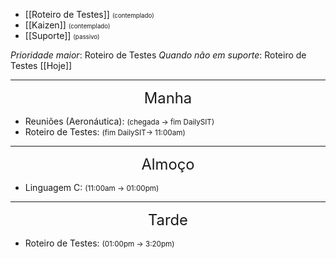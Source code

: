 - [[Roteiro de Testes]] <small><small>(contemplado)</small></small>
- [[Kaizen]] <small><small>(contemplado)</small></small>
- [[Suporte]] <small><small>(passivo)</small></small>

*Prioridade maior*: Roteiro de Testes
*Quando não em suporte*: Roteiro de Testes
[[Hoje]]

---
<center style="font-size:170%">Manha</center>

- Reuniões (Aeronáutica): <small>(chegada -> fim DailySIT)</small>
- Roteiro de Testes: <small>(fim DailySIT-> 11:00am)</small>

---
<center style="font-size:170%">Almoço</center>

- Linguagem C<small></small>: <small>(11:00am -> 01:00pm)</small>

---
<center style="font-size:170%">Tarde</center>

- Roteiro de Testes: <small>(01:00pm -> 3:20pm)</small>


